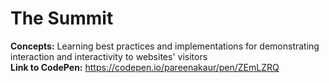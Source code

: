 # The Summit
<strong>Concepts:</strong> Learning best practices and implementations for demonstrating interaction and interactivity to websites' visitors <br>
<strong>Link to CodePen:</strong> https://codepen.io/pareenakaur/pen/ZEmLZRQ



